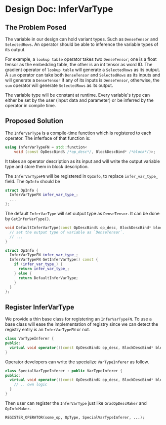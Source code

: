 # Design Doc: InferVarType

## The Problem Posed

The variable in our design can hold variant types. Such as `DenseTensor` and `SelectedRows`. An operator should be able to inference the variable types of its output.

For example, a `lookup table` operator takes two `DenseTensor`; one is a float tensor as the embedding table, the other is an int tensor as word ID. The gradient operator of `lookup table` will generate a `SelectedRows` as its output. A `sum` operator can take both `DenseTensor` and `SelectedRows` as its inputs and will generate a `DenseTensor` if any of its inputs is `DenseTensor`, otherwise, the `sum` operator will generate `SelectedRows` as its output.

The variable type will be constant at runtime. Every variable's type can either be set by the user (input data and parameter) or be inferred by the operator in compile time.

## Proposed Solution

The `InferVarType` is a compile-time function which is registered to each operator. The inferface of that function is:


```c++
using InferVarTypeFN = std::function<
    void (const OpDescBind& /*op_desc*/, BlockDescBind* /*block*/)>;
```

It takes an operator description as its input and will write the output variable type and store them in block description.

The `InferVarTypeFN` will be registered in `OpInfo`, to replace `infer_var_type_` field. The `OpInfo` should be

```cpp
struct OpInfo {
  InferVarTypeFN infer_var_type_;
  ...
};
```

The default `InferVarType` will set output type as `DenseTensor`. It can be done by `GetInferVarType()`.

```cpp
void DefaultInferVarType(const OpDescBind& op_desc, BlockDescBind* block) {
  // set the output type of variable as `DenseTensor`.
  // ...
}

struct OpInfo {
  InferVarTypeFN infer_var_type_;
  InferVarTypeFN GetInferVarType() const {
    if (infer_var_type_) {
      return infer_var_type_;
    } else {
      return DefaultInferVarType;
    }
  }
};
```

## Register InferVarType

We provide a thin base class for registering an `InferVarTypeFN`. To use a base class will ease the implementation of registry since we can detect the registry entry is an `InferVarTypeFN` or not.

```cpp
class VarTypeInferer {
public:
  virtual void operator()(const OpDescBind& op_desc, BlockDescBind* block) const = 0;
}
```

Operator developers can write the specialize `VarTypeInferer` as follow.

```cpp
class SpecialVarTypeInferer : public VarTypeInferer {
public:
  virtual void operator()(const OpDescBind& op_desc, BlockDescBind* block) const {
    // .. own logic
  }
}
```

Then user can register the `InferVarType` just like `GradOpDescMaker` and `OpInfoMaker`.

```
REGISTER_OPERATOR(some_op, OpType, SpecialVarTypeInferer, ...);
```
